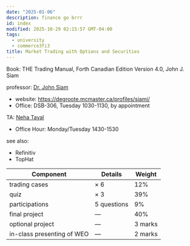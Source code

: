 ```yaml
---
date: "2025-01-06"
description: finance go brrr
id: index
modified: 2025-10-29 02:15:57 GMT-04:00
tags:
  - university
  - commerce3fi3
title: Market Trading with Options and Securities
---
```


Book: THE Trading Manual, Forth Canadian Edition Version 4.0, John J. Siam

professor: [Dr. John Siam](mailto:siamj@mcmaster.ca)

- website: https://degroote.mcmaster.ca/profiles/siamj/
- Office: DSB-306, Tuesday 1030-1130, by appointment

TA: [Neha Tayal](mailto:tayaln@mcmaster.ca)

- Office Hour: Monday/Tuesday 1430-1530

see also:

- Refinitiv
- TopHat

| Component                  | Details     | Weight  |
| -------------------------- | ----------- | ------- |
| trading cases              | $\times$ 6  | 12%     |
| quiz                       | $\times$ 3  | 39%     |
| participations             | 5 questions | 9%      |
| final project              | —           | 40%     |
| optional project           | —           | 3 marks |
| in-class presenting of WEO | —           | 2 marks |
